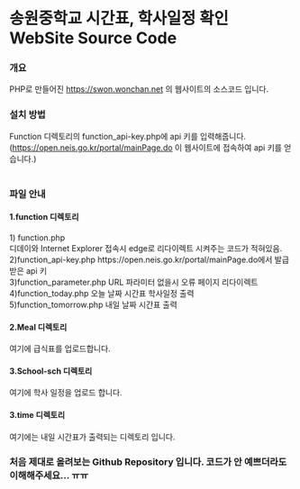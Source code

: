 # 송원중학교 시간표, 학사일정 확인 WebSite Source Code

### 개요 
PHP로 만들어진 https://swon.wonchan.net 의 웹사이트의 소스코드 입니다. 

### 설치 방법
Function 디렉토리의 function_api-key.php에 api 키를 입력해줍니다. </br>(https://open.neis.go.kr/portal/mainPage.do 이 웹사이트에 접속하여 api 키를 얻습니다.)
</br></br>
### 파일 안내
<h4>1.function 디렉토리</h4>
1) function.php<br>
  디데이와 Internet Explorer 접속시 edge로 리다이렉트 시켜주는 코드가 적혀있음.<br>
2)function_api-key.php
  https://open.neis.go.kr/portal/mainPage.do에서 발급받은 api 키<br>
 3)function_parameter.php
  URL 파라미터 없을시 오류 페이지 리다이렉트<br>
  4)function_today.php
  오늘 날짜 시간표 학사일정 출력<br>
    5)function_tomorrow.php
  내일 날짜 시간표 출력<br>
  
  <h4>2.Meal 디렉토리</h4>
여기에 급식표를 업로드합니다.
  <h4>3.School-sch 디렉토리</h4>
여기에 학사 일정을 업로드 합니다.
  <h4>3.time 디렉토리</h4>
여기에는 내일 시간표가 출력되는 디렉토리 입니다.


### 처음 제대로 올려보는 Github Repository 입니다. 코드가 안 예쁘더라도 이해해주세요... ㅠㅠ
